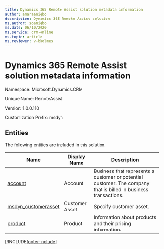 ```yaml
---
title: Dynamics 365 Remote Assist solution metadata information
author: amaraanigbo
description: Dynamics 365 Remote Assist solution
ms.author: soanigbo
ms.date: 06/10/2020
ms.service: crm-online
ms.topic: article
ms.reviewer: v-bholmes
---
```

# Dynamics 365 Remote Assist solution metadata information

Namespace: Microsoft.Dynamics.CRM

Unique Name: RemoteAssist

Version: 1.0.0.110

Customization Prefix: msdyn

## Entities

The following entities are included in this solution.

|Name|Display Name|Description|
|----------|-----------|------------|
|[account](https://docs.microsoft.com/en-us/dynamics365/customerengagement/on-premises/developer/entities/account?view=op-9-1)|Account|Business that represents a customer or potential customer. The company that is billed in business transactions.|
|[msdyn_customerasset](./dynamics365/customer-engagement/web-api/msdyn_customerasset?view=dynamics-ce-odata-9)|Customer Asset|Specify customer asset.|
|[product](/dynamics365/customer-engagement/web-api/product?view=dynamics-ce-odata-9)|Product|Information about products and their pricing information.|


[!INCLUDE[footer-include](../includes/footer-banner.md)]
